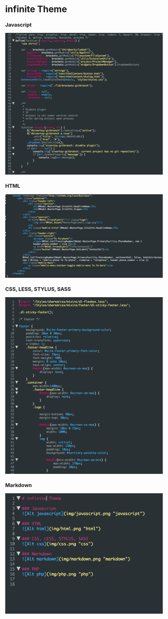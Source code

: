 # infinite Theme

### Javascript
![Alt javascript](img/javascript.png "javascript")

### HTML
![Alt html](img/html.png "html")

### CSS, LESS, STYLUS, SASS 
![Alt css](img/css.png "css")

### Markdown
![Alt markdown](img/markdown.png "markdown")